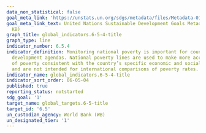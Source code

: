 ```yaml
---
data_non_statistical: false
goal_meta_link: 'https://unstats.un.org/sdgs/metadata/files/Metadata-01-02-01.pdf '
goal_meta_link_text: United Nations Sustainable Development Goals Metadata (PDF 98.2
  KB)
graph_title: global_indicators.6-5-4-title
graph_type: line
indicator_number: 6.5.4
indicator_definition: Monitoring national poverty is important for country-specific
  development agendas. National poverty lines are used to make more accurate estimates
  of poverty consistent with the country’s specific economic and social circumstances,
  and are not intended for international comparisons of poverty rates.
indicator_name: global_indicators.6-5-4-title
indicator_sort_order: 06-05-04
published: true
reporting_status: notstarted
sdg_goal: '1'
target_name: global_targets.6-5-title
target_id: '6.5'
un_custodian_agency: World Bank (WB)
un_designated_tier: '1'
---
```

